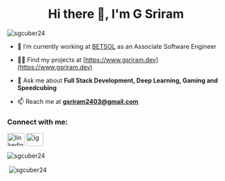 <h1 align="center">Hi there 👋, I'm G Sriram</h1>

<p align="left"> <img src="https://komarev.com/ghpvc/?username=sgcuber24" alt="sgcuber24" /> </p>

- 🔭 I’m currently working at [BETSOL](https://www.betsol.com/) as an Associate Software Engineer

- 👨‍💻 Find my projects at [https://www.gsriram.dev](https://www.gsriram.dev)

- 💬 Ask me about **Full Stack Development, Deep Learning, Gaming and Speedcubing**

- 📫 Reach me at **gsriram2403@gmail.com**

<p align="left">
<h3 align="left">Connect with me:</h3>
<a href="https://www.linkedin.com/in/gsriram24/" target="blank"><img align="center" src="https://cdn.jsdelivr.net/npm/simple-icons@3.0.1/icons/linkedin.svg" alt="linkedin" height="30" width="40" /></a>
<a href="https://instagram.com/sgcuber24" target="blank"><img align="center" src="https://cdn.jsdelivr.net/npm/simple-icons@3.0.1/icons/instagram.svg" alt="ig" height="30" width="40" /></a>
</p>

<p><img align="left" src="https://github-readme-stats.vercel.app/api/top-langs/?username=sgcuber24&layout=compact" alt="sgcuber24" /></p>
<br />
<p>&nbsp;<img align="center" src="https://github-readme-stats.vercel.app/api?username=sgcuber24&show_icons=true" alt="sgcuber24" /></p>
